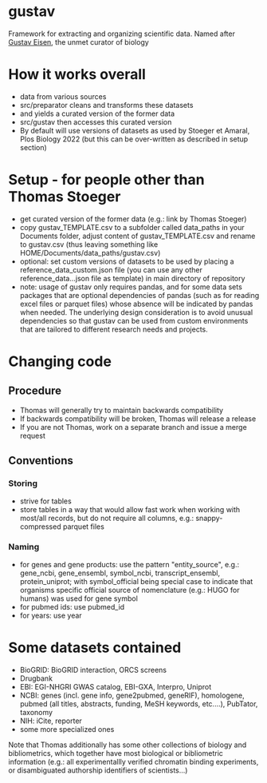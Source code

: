 # gustav

Framework for extracting and organizing scientific data. Named after <a href="https://en.wikipedia.org/wiki/Gustav_Eisen">Gustav Eisen</a>, the unmet curator of biology

# How it works overall
- data from various sources
- src/preparator cleans and transforms these datasets
- and yields a curated version of the former data
- src/gustav then accesses this curated version
- By default will use versions of datasets as used by Stoeger et Amaral, Plos Biology 2022 (but this can be over-written as described in setup section)

# Setup - for people other than Thomas Stoeger
- get curated version of the former data (e.g.: link by Thomas Stoeger)
- copy gustav_TEMPLATE.csv to a subfolder called data_paths in your Documents folder, adjust content of gustav_TEMPLATE.csv and rename to gustav.csv (thus leaving something like HOME/Documents/data_paths/gustav.csv)
- optional: set custom versions of datasets to be used by placing a reference_data_custom.json file (you can use any other reference_data...json file as template) in main directory of repository
- note: usage of gustav only requires pandas, and for some data sets packages that are optional dependencies of pandas (such as for reading excel files or parquet files) whose absence will be indicated by pandas when needed. The underlying design consideration is to avoid unusual dependencies so that gustav can be used from custom environments that are tailored to different research needs and projects.

# Changing code

## Procedure 

- Thomas will generally try to maintain backwards compatibility
- If backwards compatibility will be broken, Thomas will release a release
- If you are not Thomas,  work on a separate branch and issue a merge request

## Conventions

### Storing
- strive for tables
- store tables in a way that would allow fast work when working with most/all records, but do not require all columns, e.g.: snappy-compressed parquet files

### Naming
- for genes and gene products: use the pattern "entity_source", e.g.: gene_ncbi, gene_ensembl, symbol_ncbi, transcript_ensembl, protein_uniprot; with symbol_official being special case to indicate that organisms specific official source of nomenclature (e.g.: HUGO for humans) was used for gene symbol
- for pubmed ids: use pubmed_id
- for years: use year

# Some datasets contained
- BioGRID: BioGRID interaction, ORCS screens
- Drugbank
- EBI: EGI-NHGRI GWAS catalog, EBI-GXA, Interpro, Uniprot
- NCBI: genes (incl. gene info, gene2pubmed, geneRIF), homologene, pubmed (all titles, abstracts, funding, MeSH keywords, etc....), PubTator, taxonomy
- NIH: iCite, reporter
- some more specialized ones

Note that Thomas additionally has some other collections of biology and bibliometrics, which together have most biological or bibliometric information (e.g.: all experimentallly verified chromatin binding experiments, or disambiguated authorship identifiers of scientists...)

